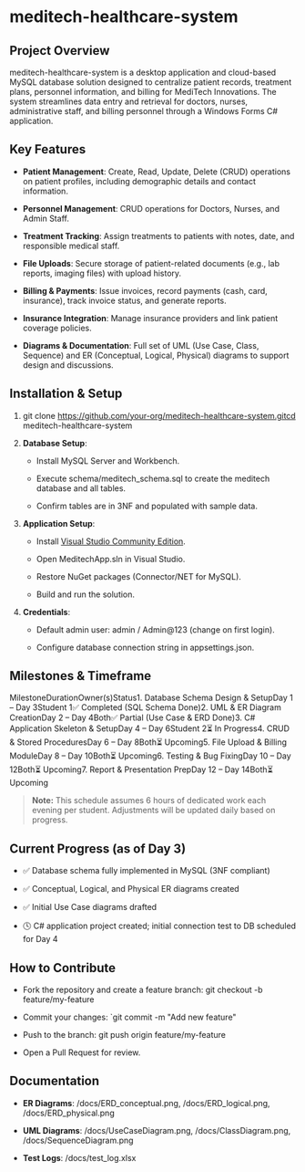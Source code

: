 meditech-healthcare-system
==========================

Project Overview
----------------

meditech-healthcare-system is a desktop application and cloud-based MySQL database solution designed to centralize patient records, treatment plans, personnel information, and billing for MediTech Innovations. The system streamlines data entry and retrieval for doctors, nurses, administrative staff, and billing personnel through a Windows Forms C# application.

Key Features
------------

*   **Patient Management**: Create, Read, Update, Delete (CRUD) operations on patient profiles, including demographic details and contact information.
    
*   **Personnel Management**: CRUD operations for Doctors, Nurses, and Admin Staff.
    
*   **Treatment Tracking**: Assign treatments to patients with notes, date, and responsible medical staff.
    
*   **File Uploads**: Secure storage of patient-related documents (e.g., lab reports, imaging files) with upload history.
    
*   **Billing & Payments**: Issue invoices, record payments (cash, card, insurance), track invoice status, and generate reports.
    
*   **Insurance Integration**: Manage insurance providers and link patient coverage policies.
    
*   **Diagrams & Documentation**: Full set of UML (Use Case, Class, Sequence) and ER (Conceptual, Logical, Physical) diagrams to support design and discussions.
    

Installation & Setup
--------------------

1.  git clone https://github.com/your-org/meditech-healthcare-system.gitcd meditech-healthcare-system
    
2.  **Database Setup**:
    
    *   Install MySQL Server and Workbench.
        
    *   Execute schema/meditech\_schema.sql to create the meditech database and all tables.
        
    *   Confirm tables are in 3NF and populated with sample data.
        
3.  **Application Setup**:
    
    *   Install [Visual Studio Community Edition](https://visualstudio.microsoft.com/).
        
    *   Open MeditechApp.sln in Visual Studio.
        
    *   Restore NuGet packages (Connector/NET for MySQL).
        
    *   Build and run the solution.
        
4.  **Credentials**:
    
    *   Default admin user: admin / Admin@123 (change on first login).
        
    *   Configure database connection string in appsettings.json.
        

Milestones & Timeframe
----------------------

MilestoneDurationOwner(s)Status1. Database Schema Design & SetupDay 1 – Day 3Student 1✅ Completed (SQL Schema Done)2. UML & ER Diagram CreationDay 2 – Day 4Both✅ Partial (Use Case & ERD Done)3. C# Application Skeleton & SetupDay 4 – Day 6Student 2⏳ In Progress4. CRUD & Stored ProceduresDay 6 – Day 8Both⏳ Upcoming5. File Upload & Billing ModuleDay 8 – Day 10Both⏳ Upcoming6. Testing & Bug FixingDay 10 – Day 12Both⏳ Upcoming7. Report & Presentation PrepDay 12 – Day 14Both⏳ Upcoming

> **Note:** This schedule assumes 6 hours of dedicated work each evening per student. Adjustments will be updated daily based on progress.

Current Progress (as of Day 3)
------------------------------

*   ✅ Database schema fully implemented in MySQL (3NF compliant)
    
*   ✅ Conceptual, Logical, and Physical ER diagrams created
    
*   ✅ Initial Use Case diagrams drafted
    
*   🕓 C# application project created; initial connection test to DB scheduled for Day 4
    

How to Contribute
-----------------

*   Fork the repository and create a feature branch: git checkout -b feature/my-feature
    
*   Commit your changes: \`git commit -m "Add new feature"
    
*   Push to the branch: git push origin feature/my-feature
    
*   Open a Pull Request for review.
    

Documentation
-------------

*   **ER Diagrams**: /docs/ERD\_conceptual.png, /docs/ERD\_logical.png, /docs/ERD\_physical.png
    
*   **UML Diagrams**: /docs/UseCaseDiagram.png, /docs/ClassDiagram.png, /docs/SequenceDiagram.png
    
*   **Test Logs**: /docs/test\_log.xlsx